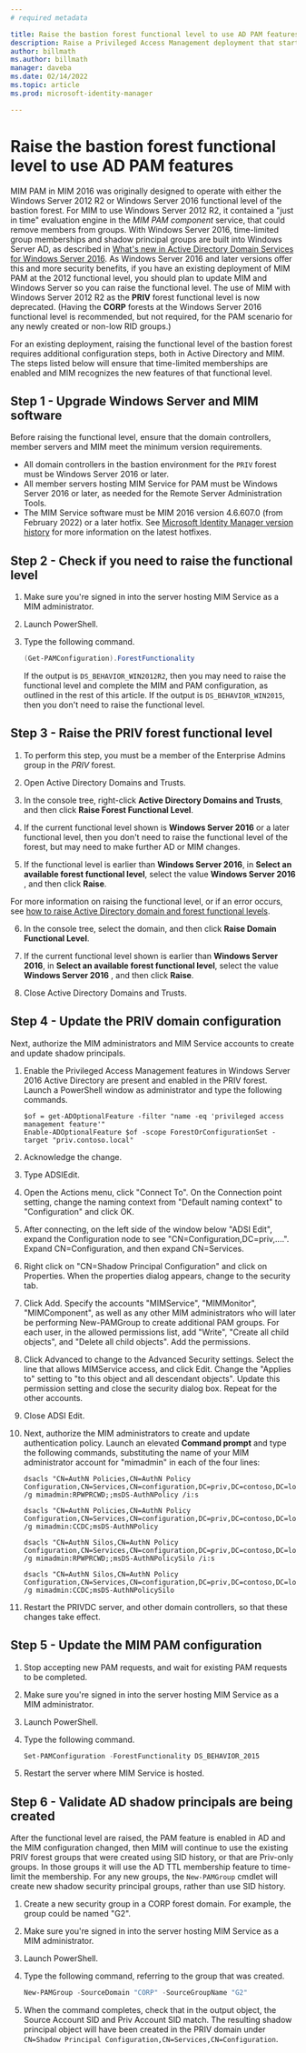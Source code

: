 ```yaml
---
# required metadata

title: Raise the bastion forest functional level to use AD PAM features| Microsoft Docs
description: Raise a Privileged Access Management deployment that started with Windows Server 2012 R2 functional level to the Windows Server 2016 functional level.
author: billmath
ms.author: billmath
manager: daveba
ms.date: 02/14/2022
ms.topic: article
ms.prod: microsoft-identity-manager

---
```

# Raise the bastion forest functional level to use AD PAM features

MIM PAM in MIM 2016 was originally designed to operate with either the Windows Server 2012 R2 or Windows Server 2016 functional level of the bastion forest.  For MIM to use Windows Server 2012 R2, it contained a "just in time" evaluation engine in the *MIM PAM component* service, that could remove members from groups.  With Windows Server 2016, time-limited group memberships and shadow principal groups are built into Windows Server AD, as described in [What's new in Active Directory Domain Services for Windows Server 2016](/windows-server/identity/whats-new-active-directory-domain-services). As Windows Server 2016 and later versions offer this and more security benefits, if you have an existing deployment of MIM PAM at the 2012 functional level, you should plan to update MIM and Windows Server so you can raise the functional level.  The use of MIM with Windows Server 2012 R2 as the **PRIV** forest functional level is now deprecated. (Having the **CORP** forests at the Windows Server 2016 functional level is recommended, but not required, for the PAM scenario for any newly created or non-low RID groups.)

For an existing deployment, raising the functional level of the bastion forest requires additional configuration steps, both in Active Directory and MIM. The steps listed below will ensure that time-limited memberships are enabled and MIM recognizes the new features of that functional level.




## Step 1 - Upgrade Windows Server and MIM software

Before raising the functional level, ensure that the domain controllers, member servers and MIM meet the minimum version requirements.

* All domain controllers in the bastion environment for the `PRIV` forest must be Windows Server 2016 or later.
* All member servers hosting MIM Service for PAM must be Windows Server 2016 or later, as needed for the Remote Server Administration Tools.
* The MIM Service software must be MIM 2016 version 4.6.607.0 (from February 2022) or a later hotfix.  See [Microsoft Identity Manager version history](../reference/version-history.md) for more information on the latest hotfixes.

## Step 2 - Check if you need to raise the functional level

1. Make sure you're signed in into the server hosting MIM Service as a MIM administrator.
2. Launch PowerShell.
3. Type the following command.

    ```powershell
    (Get-PAMConfiguration).ForestFunctionality
    ```

    If the output is `DS_BEHAVIOR_WIN2012R2`, then you may need to raise the functional level and complete the MIM and PAM configuration, as outlined in the rest of this article.  If the output is `DS_BEHAVIOR_WIN2015`, then you don't need to raise the functional level.

## Step 3 - Raise the PRIV forest functional level

1. To perform this step, you must be a member of the Enterprise Admins group in the *PRIV* forest.

2. Open Active Directory Domains and Trusts.

3. In the console tree, right-click **Active Directory Domains and Trusts**, and then click **Raise Forest Functional Level**.

4. If the current functional level shown is **Windows Server 2016** or a later functional level, then you don't need to raise the functional level of the forest, but may need to make further AD or MIM changes.

5. If the functional level is earlier than **Windows Server 2016**, in **Select an available forest functional level**, select the value **Windows Server 2016** , and then click **Raise**.

For more information on raising the functional level, or if an error occurs, see [how to raise Active Directory domain and forest functional levels](/troubleshoot/windows-server/identity/raise-active-directory-domain-forest-functional-levels).

6. In the console tree, select the domain, and then click **Raise Domain Functional Level**.

7.  If the current functional level shown is earlier than **Windows Server 2016**, in **Select an available forest functional level**, select the value **Windows Server 2016** , and then click **Raise**.

7. Close Active Directory Domains and Trusts.

## Step 4 - Update the PRIV domain configuration

Next, authorize the MIM administrators and MIM Service accounts to create and update shadow principals.

1. Enable the Privileged Access Management features in Windows Server 2016 Active Directory are present and enabled in the PRIV forest.  Launch a PowerShell window as administrator and type the following commands.

   ```
   $of = get-ADOptionalFeature -filter "name -eq 'privileged access management feature'"
   Enable-ADOptionalFeature $of -scope ForestOrConfigurationSet -target "priv.contoso.local"
   ```
1. Acknowledge the change.

2. Type ADSIEdit.

3. Open the Actions menu, click "Connect To". On the Connection point setting, change the naming context from "Default naming context" to "Configuration" and click OK.

4. After connecting, on the left side of the window below "ADSI Edit", expand the Configuration node to see "CN=Configuration,DC=priv,....". Expand CN=Configuration, and then expand CN=Services.

5. Right click on "CN=Shadow Principal Configuration" and click on Properties. When the properties dialog appears, change to the security tab.

6. Click Add. Specify the accounts "MIMService", "MIMMonitor", "MIMComponent", as well as any other MIM administrators who will later be performing New-PAMGroup to create additional PAM groups. For each user, in the allowed permissions list, add "Write", "Create all child objects", and "Delete all child objects". Add the permissions.

7. Click Advanced to change to the Advanced Security settings. Select the line that allows MIMService access, and click Edit. Change the "Applies to" setting to "to this object and all descendant objects". Update this permission setting and close the security dialog box.  Repeat for the other accounts.

8. Close ADSI Edit.

9. Next, authorize the MIM administrators to create and update authentication policy. Launch an elevated **Command prompt** and type the following commands, substituting the name of your MIM administrator account for "mimadmin" in each of the four lines:
    ```
    dsacls "CN=AuthN Policies,CN=AuthN Policy Configuration,CN=Services,CN=configuration,DC=priv,DC=contoso,DC=local" /g mimadmin:RPWPRCWD;;msDS-AuthNPolicy /i:s

    dsacls "CN=AuthN Policies,CN=AuthN Policy Configuration,CN=Services,CN=configuration,DC=priv,DC=contoso,DC=local" /g mimadmin:CCDC;msDS-AuthNPolicy

    dsacls "CN=AuthN Silos,CN=AuthN Policy Configuration,CN=Services,CN=configuration,DC=priv,DC=contoso,DC=local" /g mimadmin:RPWPRCWD;;msDS-AuthNPolicySilo /i:s

    dsacls "CN=AuthN Silos,CN=AuthN Policy Configuration,CN=Services,CN=configuration,DC=priv,DC=contoso,DC=local" /g mimadmin:CCDC;msDS-AuthNPolicySilo
    ```

10. Restart the PRIVDC server, and other domain controllers, so that these changes take effect.

## Step 5 - Update the MIM PAM configuration

1. Stop accepting new PAM requests, and wait for existing PAM requests to be completed.
1. Make sure you're signed in into the server hosting MIM Service as a MIM administrator.
1. Launch PowerShell.
1. Type the following command.

    ```powershell
    Set-PAMConfiguration -ForestFunctionality DS_BEHAVIOR_2015
    ```

1. Restart the server where MIM Service is hosted.

## Step 6 - Validate AD shadow principals are being created

After the functional level are raised, the PAM feature is enabled in AD and the MIM configuration changed, then MIM will continue to use the existing PRIV forest groups that were created using SID history, or that are Priv-only groups. In those groups it will use the AD TTL membership feature to time-limit the membership. For any new groups, the `New-PAMGroup` cmdlet will create new shadow security principal groups, rather than use SID history.

1. Create a new security group in a CORP forest domain.  For example, the group could be named "G2".
1. Make sure you're signed in into the server hosting MIM Service as a MIM administrator.
1. Launch PowerShell.
1. Type the following command, referring to the group that was created.

    ```powershell
    New-PAMGroup -SourceDomain "CORP" -SourceGroupName "G2"
    ```

1. When the command completes, check that in the output object, the Source Account SID and Priv Account SID match.  The resulting shadow principal object will have been created in the PRIV domain under `CN=Shadow Principal Configuration,CN=Services,CN=Configuration`.
